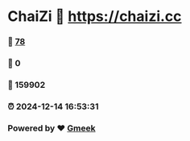 # ChaiZi :link: https://chaizi.cc 
### :page_facing_up: [78](https://chaizi.cc/tag.html) 
### :speech_balloon: 0 
### :hibiscus: 159902 
### :alarm_clock: 2024-12-14 16:53:31 
### Powered by :heart: [Gmeek](https://github.com/Meekdai/Gmeek)
